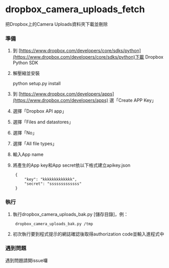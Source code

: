 dropbox_camera_uploads_fetch
============================

把Dropbox上的Camera Uploads資料夾下載並刪除

### 準備

1. 到 [https://www.dropbox.com/developers/core/sdks/python](https://www.dropbox.com/developers/core/sdks/python)下載 Dropbox Python SDK

2. 解壓縮並安裝
	
	python setup.py install

3. 到 [https://www.dropbox.com/developers/apps](https://www.dropbox.com/developers/apps) 選「Create APP Key」
4. 選擇「Dropbox API app」
5. 選擇「Files and datastores」
6. 選擇「No」
7. 選擇「All file types」
8. 輸入App name
9. 將產生的App key和App secret依以下格式建立apikey.json

		{	
			"key": "kkkkkkkkkkkkk",
 		    "secret": "sssssssssssss"
		}

### 執行

1. 執行dropbox_camera_uploads_bak.py [儲存目錄]，例：

		dropbox_camera_uploads_bak.py /tmp
		
2.	初次執行要到程式提示的網誌確認後取得authorization code並輸入進程式中

### 遇到問題

遇到問題請開issue囉